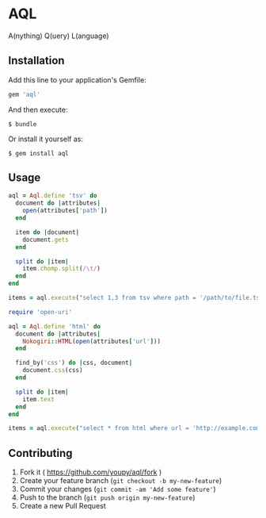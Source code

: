 # AQL

A(nything) Q(uery) L(anguage)

## Installation

Add this line to your application's Gemfile:

```ruby
gem 'aql'
```

And then execute:

    $ bundle

Or install it yourself as:

    $ gem install aql

## Usage

```ruby
aql = Aql.define 'tsv' do
  document do |attributes|
    open(attributes['path'])
  end

  item do |document|
    document.gets
  end

  split do |item|
    item.chomp.split(/\t/)
  end
end

items = aql.execute("select 1,3 from tsv where path = '/path/to/file.tsv'")
```

```ruby
require 'open-uri'

aql = Aql.define 'html' do
  document do |attributes|
    Nokogiri::HTML(open(attributes['url']))
  end

  find_by('css') do |css, document|
    document.css(css)
  end

  split do |item|
    item.text
  end
end

items = aql.execute("select * from html where url = 'http://example.com/foo' and css = 'div.bar'")
```

## Contributing

1. Fork it ( https://github.com/youpy/aql/fork )
2. Create your feature branch (`git checkout -b my-new-feature`)
3. Commit your changes (`git commit -am 'Add some feature'`)
4. Push to the branch (`git push origin my-new-feature`)
5. Create a new Pull Request
